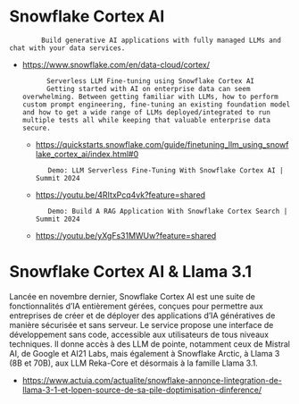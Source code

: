 
# Snowflake Cortex AI

            Build generative AI applications with fully managed LLMs and chat with your data services. 
- https://www.snowflake.com/en/data-cloud/cortex/
                
            Serverless LLM Fine-tuning using Snowflake Cortex AI
            Getting started with AI on enterprise data can seem overwhelming. Between getting familiar with LLMs, how to perform custom prompt engineering, fine-tuning an existing foundation model and how to get a wide range of LLMs deployed/integrated to run multiple tests all while keeping that valuable enterprise data secure. 
   - https://quickstarts.snowflake.com/guide/finetuning_llm_using_snowflake_cortex_ai/index.html#0
                
            Demo: LLM Serverless Fine-Tuning With Snowflake Cortex AI | Summit 2024
   - https://youtu.be/4RItxPcq4vk?feature=shared
                
            Demo: Build A RAG Application With Snowflake Cortex Search | Summit 2024
  - https://youtu.be/yXgFs31MWUw?feature=shared

# Snowflake Cortex AI & Llama 3.1 
Lancée en novembre dernier, Snowflake Cortex AI est une suite de fonctionnalités d’IA entièrement gérées, conçues pour permettre aux entreprises de créer et de déployer des applications d’IA génératives de manière sécurisée et sans serveur. Le service propose une interface de développement sans code, accessible aux utilisateurs de tous niveaux techniques. Il donne accès à des LLM de pointe, notamment ceux de Mistral AI, de Google et AI21 Labs, mais également à Snowflake Arctic, à Llama 3 (8B et 70B), aux LLM Reka-Core et désormais à la famille Llama 3.1.
- https://www.actuia.com/actualite/snowflake-annonce-lintegration-de-llama-3-1-et-lopen-source-de-sa-pile-doptimisation-dinference/



